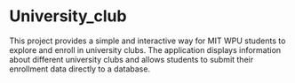 # University_club
This project provides a simple and interactive way for MIT WPU students to explore and enroll in university clubs. The application displays information about different university clubs and allows students to submit their enrollment data directly to a database.
